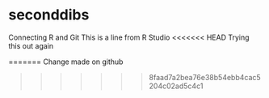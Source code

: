 # seconddibs
Connecting R and Git
This is a line from R Studio
<<<<<<< HEAD
Trying this out again

=======
Change made on github
>>>>>>> 8faad7a2bea76e38b54ebb4cac5204c02ad5c4c1

